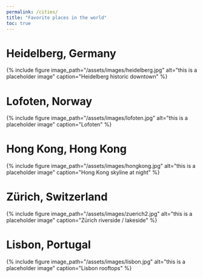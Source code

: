 ```yaml
---
permalink: /cities/
title: "Favorite places in the world"
toc: true
---
```


# Heidelberg, Germany
{% include figure image_path="/assets/images/heidelberg.jpg" alt="this is a placeholder image" caption="Heidelberg historic downtown" %}

# Lofoten, Norway

{% include figure image_path="/assets/images/lofoten.jpg" alt="this is a placeholder image" caption="Lofoten" %}

# Hong Kong, Hong Kong

{% include figure image_path="/assets/images/hongkong.jpg" alt="this is a placeholder image" caption="Hong Kong skyline at night" %}

# Zürich, Switzerland

{% include figure image_path="/assets/images/zuerich2.jpg" alt="this is a placeholder image" caption="Zürich riverside / lakeside" %}

# Lisbon, Portugal

{% include figure image_path="/assets/images/lisbon.jpg" alt="this is a placeholder image" caption="Lisbon rooftops" %}
